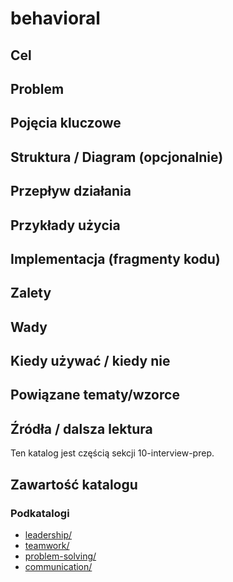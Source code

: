 # behavioral

## Cel

## Problem

## Pojęcia kluczowe

## Struktura / Diagram (opcjonalnie)

## Przepływ działania

## Przykłady użycia

## Implementacja (fragmenty kodu)

## Zalety

## Wady

## Kiedy używać / kiedy nie

## Powiązane tematy/wzorce

## Źródła / dalsza lektura


Ten katalog jest częścią sekcji 10-interview-prep.

## Zawartość katalogu

### Podkatalogi

- [leadership/](leadership/)
- [teamwork/](teamwork/)
- [problem-solving/](problem-solving/)
- [communication/](communication/)

